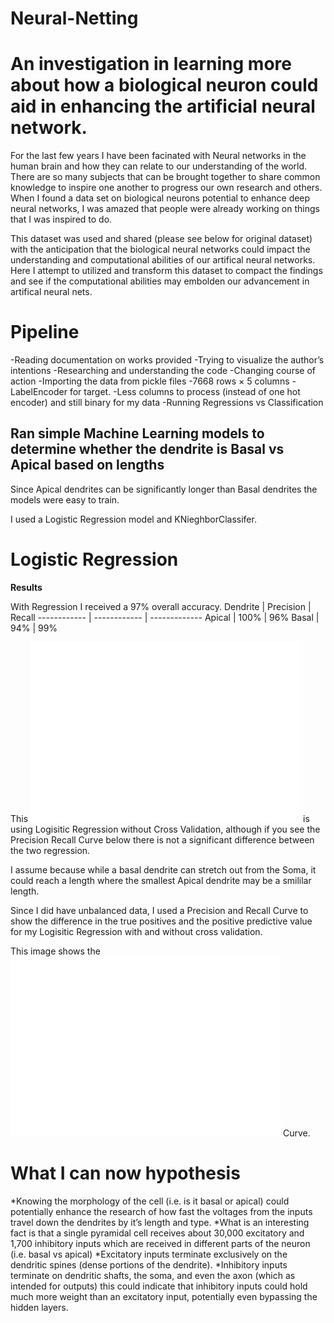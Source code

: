 # Neural-Netting

# An investigation in learning more about how a biological neuron could aid in enhancing the artificial neural network.

For the last few years I have been facinated with Neural networks in the human brain and how they can relate to our understanding of the world. There are so many subjects that can be brought together to share common knowledge to inspire one another to progress our own research and others. When I found a data set on biological neurons potential to enhance deep neural networks, I was amazed that people were already working on things that I was inspired to do. 

This dataset was used and shared (please see below for original dataset) with the anticipation that the biological neural networks could impact the understanding and computational abilities of our artifical neural networks. Here I attempt to utilized and transform this dataset to compact the findings and see if the computational abilities may embolden our advancement in artifical neural nets. 

# Pipeline
-Reading documentation on works provided
  -Trying to visualize the author’s intentions
-Researching and understanding the code
   -Changing course of action
-Importing the data from pickle files
   -7668 rows × 5 columns
-LabelEncoder for target.
   -Less columns to process (instead of one hot encoder) and still binary for my data
-Running Regressions vs Classification 

## Ran simple Machine Learning models to determine whether the dendrite is Basal vs Apical based on lengths
 
 Since Apical dendrites can be significantly longer than Basal dendrites the models were easy to train. 

I used a Logistic Regression model and KNieghborClassifer.

# Logistic Regression
**Results**

With Regression I received a 97% overall accuracy. 
Dendrite | Precision | Recall
------------ | ------------ | -------------
Apical | 100% | 96%
Basal | 94% |  99%

This ![Confusion Matrix](img/confusion_LR.png) is using Logisitic Regression without Cross Validation, although if you see the Precision Recall Curve below there is not a significant difference between the two regression. 

I assume because while a basal dendrite can stretch out from the Soma, it could reach a length where the smallest Apical dendrite may be a smililar length.

Since I did have unbalanced data, I used a Precision and Recall Curve to show the difference in the true positives and the positive predictive value for my Logisitic Regression with and without cross validation. 

This image shows the ![Precision and Recall](/img/precision_recall.png) Curve. 



# What I can now hypothesis
*Knowing the morphology of the cell (i.e. is it basal or apical) could potentially enhance the research of how fast the voltages from the inputs travel down the dendrites by it’s length and type. 
*What is an interesting fact is that a single pyramidal cell receives about 30,000 excitatory and 1,700 inhibitory inputs which are received in different parts of the neuron (i.e. basal vs apical)
*Excitatory inputs terminate exclusively on the dendritic spines (dense portions of the dendrite).
*Inhibitory inputs terminate on dendritic shafts, the soma, and even the axon (which as intended for outputs) this could indicate that inhibitory inputs could hold much more weight than an excitatory input, potentially even bypassing the hidden layers. 
